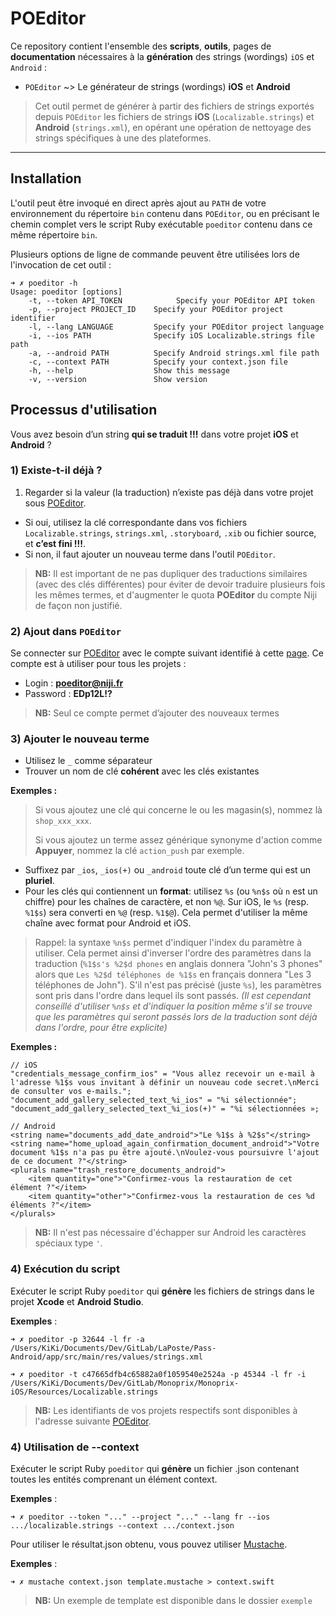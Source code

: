 # POEditor

Ce repository contient l'ensemble des **scripts**, **outils**, pages de **documentation** nécessaires à la **génération** des strings (wordings) `iOS` et `Android` :

* `POEditor` ~> Le générateur de strings (wordings) **iOS** et **Android**

> Cet outil permet de générer à partir des fichiers de strings exportés depuis `POEditor` les fichiers de strings **iOS** (`Localizable.strings`) et **Android** (`strings.xml`), en opérant une opération de nettoyage des strings spécifiques à une des plateformes.

---

## Installation

L'outil peut être invoqué en direct après ajout au `PATH` de votre environnement du répertoire `bin` contenu dans `POEditor`, ou en précisant le chemin complet vers le script Ruby exécutable `poeditor` contenu dans ce même répertoire `bin`.

Plusieurs options de ligne de commande peuvent être utilisées lors de l'invocation de cet outil :

```
➜ ✗ poeditor -h
Usage: poeditor [options]
    -t, --token API_TOKEN            Specify your POEditor API token
    -p, --project PROJECT_ID    Specify your POEditor project identifier
    -l, --lang LANGUAGE         Specify your POEditor project language
    -i, --ios PATH              Specify iOS Localizable.strings file path
    -a, --android PATH          Specify Android strings.xml file path
    -c, --context PATH          Specify your context.json file
    -h, --help                  Show this message
    -v, --version               Show version
```

## Processus d'utilisation

Vous avez besoin d’un string **qui se traduit !!!** dans votre projet **iOS** et **Android** ?

### 1) Existe-t-il déjà ?

1) Regarder si la valeur (la traduction) n’existe pas déjà dans votre projet sous [POEditor](https://poeditor.com).

* Si oui, utilisez la clé correspondante dans vos fichiers `Localizable.strings`,  `strings.xml`, `.storyboard`, `.xib` ou fichier source, et **c’est fini !!!**.
* Si non, il faut ajouter un nouveau terme dans l'outil `POEditor`.

> **NB:** Il est important de ne pas dupliquer des traductions similaires (avec des clés différentes) pour éviter de devoir traduire plusieurs fois les mêmes termes, et d'augmenter le quota **POEditor** du compte Niji de façon non justifié.

### 2) Ajout dans `POEditor`

Se connecter sur [POEditor](https://poeditor.com) avec le compte suivant identifié à cette [page](http://redmine-niji/redmine/projects/niji-outils-transverses/wiki/Poeditor_compte). Ce compte est à utiliser pour tous les projets :

* Login : **poeditor@niji.fr**
* Password : **EDp12L!?**

> **NB:** Seul ce compte permet d’ajouter des nouveaux termes

### 3) Ajouter le nouveau terme

* Utilisez le `_` comme séparateur
* Trouver un nom de clé **cohérent** avec les clés existantes

**Exemples :**
>
> Si vous ajoutez une clé qui concerne le ou les magasin(s), nommez là
> `shop_xxx_xxx`.
>
> Si vous ajoutez un terme assez générique synonyme d'action comme **Appuyer**, nommez la clé `action_push` par exemple.

* Suffixez par `_ios`, `_ios(+)` ou `_android` toute clé d’un terme qui est un **pluriel**.
* Pour les clés qui contiennent un **format**: utilisez `%s` (ou `%n$s` où `n` est un chiffre) pour les chaînes de caractère, et non `%@`. Sur iOS, le `%s` (resp. `%1$s`) sera converti en `%@` (resp. `%1$@`). Cela permet d'utiliser la même chaîne avec format pour Android et iOS.

> Rappel: la syntaxe `%n$s` permet d'indiquer l'index du paramètre à utiliser. Cela permet ainsi d'inverser l'ordre des paramètres dans la traduction (`%1$s's %2$d phones` en anglais donnera "John's 3 phones" alors que `Les %2$d téléphones de %1$s` en français donnera "Les 3 téléphones de John"). S'il n'est pas précisé (juste `%s`), les paramètres sont pris dans l'ordre dans lequel ils sont passés. _(Il est cependant conseillé d'utiliser `%n$s` et d'indiquer la position même s'il se trouve que les paramètres qui seront passés lors de la traduction sont déjà dans l'ordre, pour être explicite)_

**Exemples :**

```
// iOS
"credentials_message_confirm_ios" = "Vous allez recevoir un e-mail à l'adresse %1$s vous invitant à définir un nouveau code secret.\nMerci de consulter vos e-mails.";
"document_add_gallery_selected_text_%i_ios" = "%i sélectionnée";
"document_add_gallery_selected_text_%i_ios(+)" = "%i sélectionnées »;

// Android
<string name="documents_add_date_android">"Le %1$s à %2$s"</string>
<string name="home_upload_again_confirmation_document_android">"Votre document %1$s n'a pas pu être ajouté.\nVoulez-vous poursuivre l'ajout de ce document ?"</string>
<plurals name="trash_restore_documents_android">
    <item quantity="one">"Confirmez-vous la restauration de cet élément ?"</item>
    <item quantity="other">"Confirmez-vous la restauration de ces %d éléments ?"</item>
</plurals>
```
> **NB:** Il n'est pas nécessaire d'échapper sur Android les caractères spéciaux type `'`.

### 4) Exécution du script

Exécuter le script Ruby `poeditor` qui **génère** les fichiers de strings dans le projet **Xcode** et **Android Studio**.

**Exemples** :

```
➜ ✗ poeditor -p 32644 -l fr -a /Users/KiKi/Documents/Dev/GitLab/LaPoste/Pass-Android/app/src/main/res/values/strings.xml
```

```
➜ ✗ poeditor -t c47665dfb4c65882a0f1059540e2524a -p 45344 -l fr -i /Users/KiKi/Documents/Dev/GitLab/Monoprix/Monoprix-iOS/Resources/Localizable.strings
```

> **NB:** Les identifiants de vos projets respectifs sont disponibles à l'adresse suivante [POEditor](https://poeditor.com/account/api).

### 4) Utilisation de --context

Exécuter le script Ruby `poeditor` qui **génère** un fichier .json contenant toutes les entités comprenant un élément context.

**Exemples** :

```
➜ ✗ poeditor --token "..." --project "..." --lang fr --ios .../localizable.strings --context .../context.json
```

Pour utiliser le résultat.json obtenu, vous pouvez utiliser [Mustache](https://mustache.github.io).

**Exemples** :

```
➜ ✗ mustache context.json template.mustache > context.swift
```

> **NB:** Un exemple de template est disponible dans le dossier `exemple`
